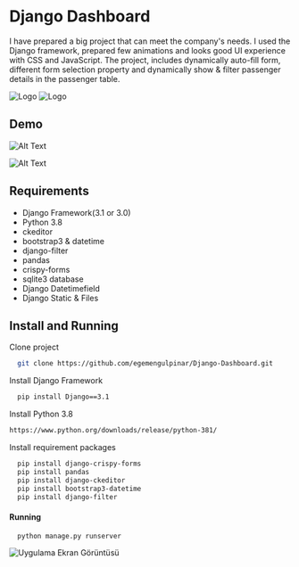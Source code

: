 # Django Dashboard
I have prepared a big project that can meet the company's needs. 
I used the Django framework, prepared few animations and looks good UI experience with CSS and JavaScript.
The project, includes dynamically auto-fill form, different form selection property and dynamically show & filter
passenger details in the passenger table.

![Logo](https://www.linkpicture.com/q/Main-page1.png)
![Logo](https://www.linkpicture.com/q/Main-page2.png)

    
## Demo



  
![Alt Text](https://media.giphy.com/media/xgDs14Sdqnyy5yuwGa/giphy.gif?cid=790b7611c161c1d5367ed36ff6df26b8558d7fa88df07607&rid=giphy.gif&ct=g)

![Alt Text](https://media.giphy.com/media/g1coW9BGCm3BxcxDmB/giphy.gif?cid=790b76115f4727a9d97ddfbd9b79963fb7a7c1f002c72900&rid=giphy.gif&ct=g)
    
## Requirements

- Django Framework(3.1 or 3.0)
- Python 3.8
- ckeditor
- bootstrap3 & datetime
- django-filter
- pandas
- crispy-forms
- sqlite3 database
- Django Datetimefield
- Django Static & Files
## Install and Running

Clone project

```bash
  git clone https://github.com/egemengulpinar/Django-Dashboard.git
```

Install Django Framework

```bash
  pip install Django==3.1
```
Install Python 3.8 
```bash
https://www.python.org/downloads/release/python-381/
```
Install requirement packages 

```bash
  pip install django-crispy-forms
  pip install pandas
  pip install django-ckeditor
  pip install bootstrap3-datetime
  pip install django-filter
```

#### Running

```bash
  python manage.py runserver
```

  




![Uygulama Ekran Görüntüsü](https://www.linkpicture.com/q/mainpage3.jpg)

  
